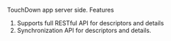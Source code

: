 TouchDown app server side.
Features
1. Supports full RESTful API for descriptors and details
2. Synchronization API for descriptors and details.

